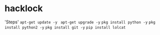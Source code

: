 # hacklock
'Steps'
`apt-get update -y `
`apt-get upgrade -y`
`pkg install python -y`
`pkg install python2 -y`
`pkg install git -y`
`pip install lolcat`
